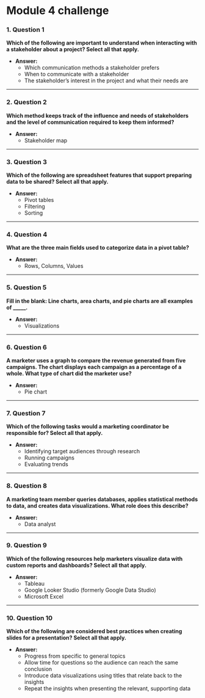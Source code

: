 # Module 4 challenge


### 1. **Question 1**  
**Which of the following are important to understand when interacting with a stakeholder about a project? Select all that apply.**  

- **Answer:**  
  - Which communication methods a stakeholder prefers  
  - When to communicate with a stakeholder  
  - The stakeholder’s interest in the project and what their needs are  

---

### 2. **Question 2**  
**Which method keeps track of the influence and needs of stakeholders and the level of communication required to keep them informed?**  

- **Answer:**  
  - Stakeholder map  

---

### 3. **Question 3**  
**Which of the following are spreadsheet features that support preparing data to be shared? Select all that apply.**  

- **Answer:**  
  - Pivot tables  
  - Filtering  
  - Sorting  

---

### 4. **Question 4**  
**What are the three main fields used to categorize data in a pivot table?**  

- **Answer:**  
  - Rows, Columns, Values  

---

### 5. **Question 5**  
**Fill in the blank: Line charts, area charts, and pie charts are all examples of _____.**  

- **Answer:**  
  - Visualizations  

---

### 6. **Question 6**  
**A marketer uses a graph to compare the revenue generated from five campaigns. The chart displays each campaign as a percentage of a whole. What type of chart did the marketer use?**  

- **Answer:**  
  - Pie chart  

---

### 7. **Question 7**  
**Which of the following tasks would a marketing coordinator be responsible for? Select all that apply.**  

- **Answer:**  
  - Identifying target audiences through research  
  - Running campaigns  
  - Evaluating trends  

---

### 8. **Question 8**  
**A marketing team member queries databases, applies statistical methods to data, and creates data visualizations. What role does this describe?**  

- **Answer:**  
  - Data analyst  

---

### 9. **Question 9**  
**Which of the following resources help marketers visualize data with custom reports and dashboards? Select all that apply.**  

- **Answer:**  
  - Tableau  
  - Google Looker Studio (formerly Google Data Studio)  
  - Microsoft Excel  

---

### 10. **Question 10**  
**Which of the following are considered best practices when creating slides for a presentation? Select all that apply.**  

- **Answer:**  
  - Progress from specific to general topics  
  - Allow time for questions so the audience can reach the same conclusion  
  - Introduce data visualizations using titles that relate back to the insights  
  - Repeat the insights when presenting the relevant, supporting data  
